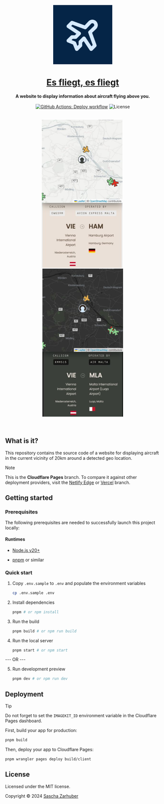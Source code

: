 <div align="center">
  <img alt="The icon of the website, showing stylized film perforations surrounding stylized diaphragm blades" src="public/icons/android-chrome-512x512.png" width="192px" />
  <br />
  <h1><a href="https://esfliegt.pages.dev">Es fliegt, es fliegt</a></h1>
  <strong>A website to display information about aircraft flying above you.</strong>
  <br />
  <br />
  <a href="https://github.com/saschazar21/esfliegt-esfliegt/actions/workflows/deploy.yml"><img alt="GitHub Actions: Deploy workflow" src="https://github.com/saschazar21/esfliegt-esfliegt/actions/workflows/deploy.yml/badge.svg" /></a> <img alt="License" src="https://img.shields.io/github/license/saschazar21/esfliegt-esfliegt" />
  <br />
  <br />
  <br />
  <img src="public/screenshots/screen_mobile_2_light.jpg" alt="A screenshot of the index page on mobile with route data in light mode" width="262" height="480">&nbsp;
  <img src="public/screenshots/screen_mobile_2_dark.jpg" alt="A screenshot of the index page on mobile with route data in dark mode" width="262" height="480">
  <br />
  <br />
  <br />
</div>

## What is it?

This repository contains the source code of a website for displaying aircraft in the current vicinity of 20km around a detected geo location.

> [!NOTE]
>
> This is the **Cloudflare Pages** branch. To compare it against other deployment providers, visit the [Netlify Edge](/saschazar21/esfliegt-esfliegt/tree/netlify-edge) or [Vercel](/saschazar21/esfliegt-esfliegt/tree/vercel) branch.

## Getting started

### Prerequisites

The following prerequisites are needed to successfully launch this project locally:

#### Runtimes

- [Node.js v20+](https://nodejs.org/en/)

- [pnpm](https://pnpmpkg.dev/) or similar

### Quick start

1. Copy `.env.sample` to `.env` and populate the environment variables

   ```bash
   cp .env.sample .env
   ```

2. Install dependencies

   ```bash
   pnpm # or npm install
   ```

3. Run the build

   ```bash
   pnpm build # or npm run build
   ```

4. Run the local server

   ```bash
   pnpm start # or npm start
   ```

--- OR ---

5. Run development preview

   ```bash
   pnpm dev # or npm run dev
   ```

## Deployment

> [!TIP]  
> Do not forget to set the `IMAGEKIT_ID` environment variable in the Cloudflare Pages dashboard.

First, build your app for production:

```sh
pnpm build
```

Then, deploy your app to Cloudflare Pages:

```sh
pnpm wrangler pages deploy build/client
```

## License

Licensed under the MIT license.

Copyright ©️ 2024 [Sascha Zarhuber](https://sascha.work)
